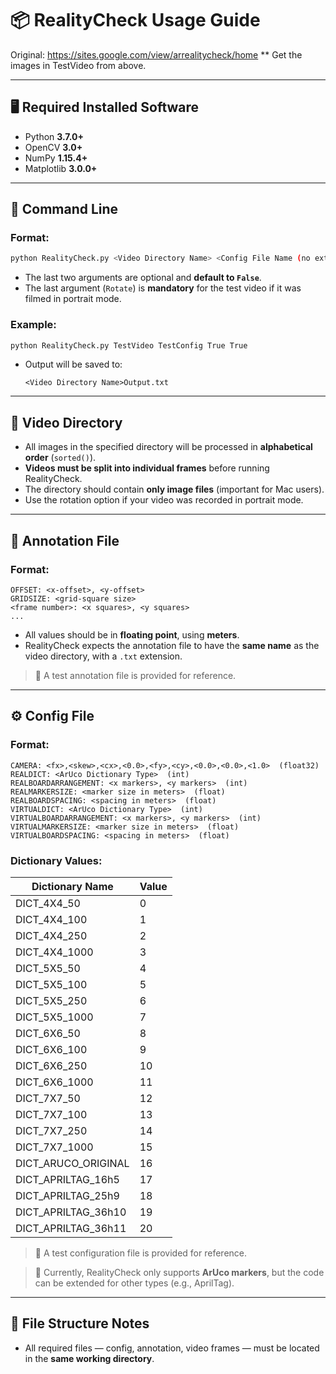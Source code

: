# 📦 RealityCheck Usage Guide
Original: https://sites.google.com/view/arrealitycheck/home
** Get the images in TestVideo from above.

---

## 🖥️ Required Installed Software

* Python **3.7.0+**
* OpenCV **3.0+**
* NumPy **1.15.4+**
* Matplotlib **3.0.0+**

---

## 🚀 Command Line

### Format:

```bash
python RealityCheck.py <Video Directory Name> <Config File Name (no extension)> <True|False (use Annotations)> <True|False (Rotate images 90°)>
```

* The last two arguments are optional and **default to `False`**.
* The last argument (`Rotate`) is **mandatory** for the test video if it was filmed in portrait mode.

### Example:

```bash
python RealityCheck.py TestVideo TestConfig True True
```

* Output will be saved to:

  ```
  <Video Directory Name>Output.txt
  ```

---

## 🎥 Video Directory

* All images in the specified directory will be processed in **alphabetical order** (`sorted()`).
* **Videos must be split into individual frames** before running RealityCheck.
* The directory should contain **only image files** (important for Mac users).
* Use the rotation option if your video was recorded in portrait mode.

---

## 📝 Annotation File

### Format:

```
OFFSET: <x-offset>, <y-offset>
GRIDSIZE: <grid-square size>
<frame number>: <x squares>, <y squares>
...
```

* All values should be in **floating point**, using **meters**.
* RealityCheck expects the annotation file to have the **same name** as the video directory, with a `.txt` extension.

> 📁 A test annotation file is provided for reference.

---

## ⚙️ Config File

### Format:

```
CAMERA: <fx>,<skew>,<cx>,<0.0>,<fy>,<cy>,<0.0>,<0.0>,<1.0>  (float32)
REALDICT: <ArUco Dictionary Type>  (int)
REALBOARDARRANGEMENT: <x markers>, <y markers>  (int)
REALMARKERSIZE: <marker size in meters>  (float)
REALBOARDSPACING: <spacing in meters>  (float)
VIRTUALDICT: <ArUco Dictionary Type>  (int)
VIRTUALBOARDARRANGEMENT: <x markers>, <y markers>  (int)
VIRTUALMARKERSIZE: <marker size in meters>  (float)
VIRTUALBOARDSPACING: <spacing in meters>  (float)
```

### Dictionary Values:

| Dictionary Name       | Value |
| --------------------- | ----- |
| DICT\_4X4\_50         | 0     |
| DICT\_4X4\_100        | 1     |
| DICT\_4X4\_250        | 2     |
| DICT\_4X4\_1000       | 3     |
| DICT\_5X5\_50         | 4     |
| DICT\_5X5\_100        | 5     |
| DICT\_5X5\_250        | 6     |
| DICT\_5X5\_1000       | 7     |
| DICT\_6X6\_50         | 8     |
| DICT\_6X6\_100        | 9     |
| DICT\_6X6\_250        | 10    |
| DICT\_6X6\_1000       | 11    |
| DICT\_7X7\_50         | 12    |
| DICT\_7X7\_100        | 13    |
| DICT\_7X7\_250        | 14    |
| DICT\_7X7\_1000       | 15    |
| DICT\_ARUCO\_ORIGINAL | 16    |
| DICT\_APRILTAG\_16h5  | 17    |
| DICT\_APRILTAG\_25h9  | 18    |
| DICT\_APRILTAG\_36h10 | 19    |
| DICT\_APRILTAG\_36h11 | 20    |

> 📁 A test configuration file is provided for reference.

> 🧭 Currently, RealityCheck only supports **ArUco markers**, but the code can be extended for other types (e.g., AprilTag).

---

## 📁 File Structure Notes

* All required files — config, annotation, video frames — must be located in the **same working directory**.

